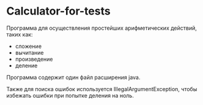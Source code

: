 # Calculator-for-tests

Программа для осуществления простейших арифметических действий, таких как:
<ul>
  <li>сложение</li> 
  <li>вычитание</li> 
  <li>произведение</li>
  <li>деление</li>
</ul>

Программа содержит один файл расширения java.

Также для поиска ошибок используется IllegalArgumentException, чтобы избежать ошибки при попытке деления на ноль.
